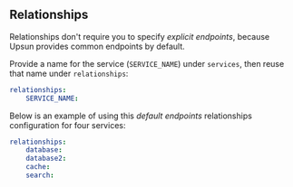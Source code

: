 ## Relationships

Relationships don't require you to specify _explicit endpoints_, because Upsun provides common endpoints by default.

Provide a name for the service (`SERVICE_NAME`) under `services`,
then reuse that name under `relationships`:

```yaml
relationships:
    SERVICE_NAME:
```

Below is an example of using this _default endpoints_ relationships configuration for four services:

```yaml
relationships:
    database:
    database2:
    cache:
    search:
```
